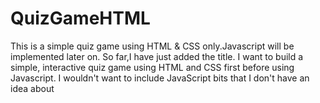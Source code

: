# QuizGameHTML
This is a simple quiz game using HTML & CSS only.Javascript will be implemented later on.
So far,I have just added the title. 
I want to build a simple, interactive quiz game using HTML and CSS first before using Javascript. I wouldn't want to include JavaScript bits that I don't have an idea about

